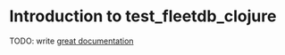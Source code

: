 # Introduction to test_fleetdb_clojure

TODO: write [great documentation](http://jacobian.org/writing/great-documentation/what-to-write/)
